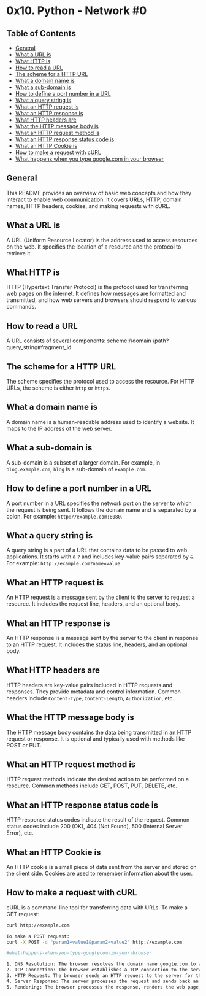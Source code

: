# 0x10. Python - Network #0

## Table of Contents
- [General](#general)
- [What a URL is](#what-a-url-is)
- [What HTTP is](#what-http-is)
- [How to read a URL](#how-to-read-a-url)
- [The scheme for a HTTP URL](#the-scheme-for-a-http-url)
- [What a domain name is](#what-a-domain-name-is)
- [What a sub-domain is](#what-a-sub-domain-is)
- [How to define a port number in a URL](#how-to-define-a-port-number-in-a-url)
- [What a query string is](#what-a-query-string-is)
- [What an HTTP request is](#what-an-http-request-is)
- [What an HTTP response is](#what-an-http-response-is)
- [What HTTP headers are](#what-http-headers-are)
- [What the HTTP message body is](#what-the-http-message-body-is)
- [What an HTTP request method is](#what-an-http-request-method-is)
- [What an HTTP response status code is](#what-an-http-response-status-code-is)
- [What an HTTP Cookie is](#what-an-http-cookie-is)
- [How to make a request with cURL](#how-to-make-a-request-with-curl)
- [What happens when you type google.com in your browser](#what-happens-when-you-type-googlecom-in-your-browser)

## General

This README provides an overview of basic web concepts and how they interact to enable web communication. It covers URLs, HTTP, domain names, HTTP headers, cookies, and making requests with cURL.

## What a URL is

A URL (Uniform Resource Locator) is the address used to access resources on the web. It specifies the location of a resource and the protocol to retrieve it.

## What HTTP is

HTTP (Hypertext Transfer Protocol) is the protocol used for transferring web pages on the internet. It defines how messages are formatted and transmitted, and how web servers and browsers should respond to various commands.

## How to read a URL

A URL consists of several components:
scheme://domain
/path?query_string#fragment_id


## The scheme for a HTTP URL

The scheme specifies the protocol used to access the resource. For HTTP URLs, the scheme is either `http` or `https`.

## What a domain name is

A domain name is a human-readable address used to identify a website. It maps to the IP address of the web server.

## What a sub-domain is

A sub-domain is a subset of a larger domain. For example, in `blog.example.com`, `blog` is a sub-domain of `example.com`.

## How to define a port number in a URL

A port number in a URL specifies the network port on the server to which the request is being sent. It follows the domain name and is separated by a colon. For example: `http://example.com:8080`.

## What a query string is

A query string is a part of a URL that contains data to be passed to web applications. It starts with a `?` and includes key-value pairs separated by `&`. For example: `http://example.com?name=value`.

## What an HTTP request is

An HTTP request is a message sent by the client to the server to request a resource. It includes the request line, headers, and an optional body.

## What an HTTP response is

An HTTP response is a message sent by the server to the client in response to an HTTP request. It includes the status line, headers, and an optional body.

## What HTTP headers are

HTTP headers are key-value pairs included in HTTP requests and responses. They provide metadata and control information. Common headers include `Content-Type`, `Content-Length`, `Authorization`, etc.

## What the HTTP message body is

The HTTP message body contains the data being transmitted in an HTTP request or response. It is optional and typically used with methods like POST or PUT.

## What an HTTP request method is

HTTP request methods indicate the desired action to be performed on a resource. Common methods include GET, POST, PUT, DELETE, etc.

## What an HTTP response status code is

HTTP response status codes indicate the result of the request. Common status codes include 200 (OK), 404 (Not Found), 500 (Internal Server Error), etc.

## What an HTTP Cookie is

An HTTP cookie is a small piece of data sent from the server and stored on the client side. Cookies are used to remember information about the user.

## How to make a request with cURL

cURL is a command-line tool for transferring data with URLs. To make a GET request:
```sh
curl http://example.com

To make a POST request:
curl -X POST -d "param1=value1&param2=value2" http://example.com

#what-happens-when-you-type-googlecom-in-your-browser

1. DNS Resolution: The browser resolves the domain name google.com to an IP address using DNS (Domain Name System).
2. TCP Connection: The browser establishes a TCP connection to the server at the resolved IP address.
3. HTTP Request: The browser sends an HTTP request to the server for the web page.
4. Server Response: The server processes the request and sends back an HTTP response with the requested resource (HTML, CSS, JS, images).
5. Rendering: The browser processes the response, renders the web page, and displays it to the user.



